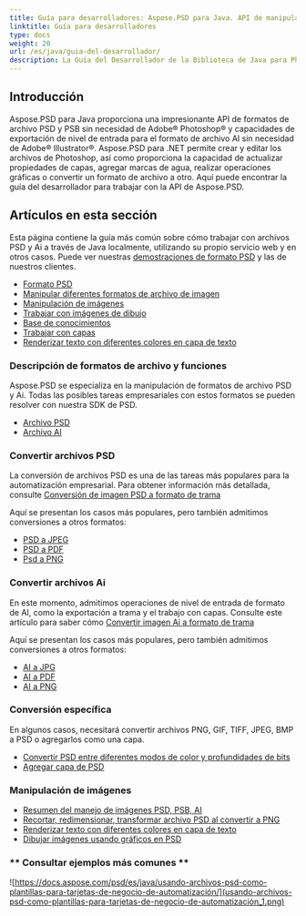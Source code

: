 ```yaml
---
title: Guía para desarrolladores: Aspose.PSD para Java. API de manipulación de archivos de Photoshop e Illustrator
linktitle: Guía para desarrolladores
type: docs
weight: 20
url: /es/java/guia-del-desarrollador/
description: La Guía del Desarrollador de la Biblioteca de Java para Photoshop de PSD de Aspose explica cómo usar Java para trabajar con archivos PSD y Ai localmente, a través de su propio servicio web o en otros casos.
---
```


## **Introducción**

Aspose.PSD para Java proporciona una impresionante API de formatos de archivo PSD y PSB sin necesidad de Adobe® Photoshop® y capacidades de exportación de nivel de entrada para el formato de archivo AI sin necesidad de Adobe® Illustrator®. Aspose.PSD para .NET permite crear y editar los archivos de Photoshop, así como proporciona la capacidad de actualizar propiedades de capas, agregar marcas de agua, realizar operaciones gráficas o convertir un formato de archivo a otro. Aquí puede encontrar la guía del desarrollador para trabajar con la API de Aspose.PSD.

## **Artículos en esta sección**
Esta página contiene la guía más común sobre cómo trabajar con archivos PSD y Ai a través de Java localmente, utilizando su propio servicio web y en otros casos. Puede ver nuestras [demostraciones de formato PSD](/psd/es/java/muestras/) y las de nuestros clientes.

- [Formato PSD](/psd/es/java/formato-psd)
- [Manipular diferentes formatos de archivo de imagen](/psd/es/java/manipular-diferentes-formatos-de-archivo-de-imagen/)
- [Manipulación de imágenes](/psd/es/java/manipulación-de-imágenes/)
- [Trabajar con imágenes de dibujo](/psd/es/java/trabajar-con-imágenes-de-dibujo/)
- [Base de conocimientos](/psd/es/java/base-de-conocimientos/)
- [Trabajar con capas](/psd/es/java/trabajar-con-capas/)
- [Renderizar texto con diferentes colores en capa de texto](/psd/es/java/renderizar-texto-con-diferentes-colores-en-capa-de-texto/)

### **Descripción de formatos de archivo y funciones**
Aspose.PSD se especializa en la manipulación de formatos de archivo PSD y Ai. Todas las posibles tareas empresariales con estos formatos se pueden resolver con nuestra SDK de PSD.

- [Archivo PSD](/psd/es/net/archivo-psd/)
- [Archivo AI](/psd/es/net/formato-adobe-illustrator-ai/)

### **Convertir archivos PSD**
La conversión de archivos PSD es una de las tareas más populares para la automatización empresarial. Para obtener información más detallada, consulte [Conversión de imagen PSD a formato de trama](/psd/es/java/conversión-de-imagen-psd-a-formato-de-trama/)

Aquí se presentan los casos más populares, pero también admitimos conversiones a otros formatos:

- [PSD a JPEG](/psd/es/java/convertir/psd-a-jpg/)
- [PSD a PDF](/psd/es/java/convertir/psd-a-pdf/)
- [Psd a PNG](/psd/es/java/convertir/psd-a-png/)

### **Convertir archivos Ai**
En este momento, admitimos operaciones de nivel de entrada de formato de AI, como la exportación a trama y el trabajo con capas. Consulte este artículo para saber cómo [Convertir imagen Ai a formato de trama](/psd/es/java/manipulación-de-archivo-ai/)

Aquí se presentan los casos más populares, pero también admitimos conversiones a otros formatos:

- [AI a JPG](/psd/es/java/convertir/ai-a-jpg/)
- [AI a PDF](/psd/es/java/convertir/ai-a-pdf/)
- [AI a PNG](/psd/es/java/convertir/ai-a-png/)

### **Conversión específica**
En algunos casos, necesitará convertir archivos PNG, GIF, TIFF, JPEG, BMP a PSD o agregarlos como una capa.

- [Convertir PSD entre diferentes modos de color y profundidades de bits](/psd/es/java/convertir-modo-de-color-y-profundidad-de-bit/)
- [Agregar capa de PSD](/psd/es/java/agregar-capa-desde-archivo-para-edición/)

### **Manipulación de imágenes**
- [Resumen del manejo de imágenes PSD, PSB, AI](/psd/es/java/actualización-de-archivos-psd-psb-con-java/)
- [Recortar, redimensionar, transformar archivo PSD al convertir a PNG](/psd/es/java/manipulación-de-capa-psd/)
- [Renderizar texto con diferentes colores en capa de texto](/psd/es/java/trabajar-con-imágenes-de-dibujo/)
- [Dibujar imágenes usando gráficos en PSD](/psd/es/java/api-de-gráficos/) 

### ** Consultar ejemplos más comunes **

![https://docs.aspose.com/psd/es/java/usando-archivos-psd-como-plantillas-para-tarjetas-de-negocio-de-automatización/](usando-archivos-psd-como-plantillas-para-tarjetas-de-negocio-de-automatización_1.png)
